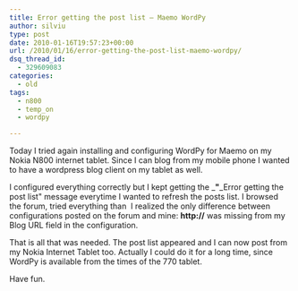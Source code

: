 ```yaml
---
title: Error getting the post list – Maemo WordPy
author: silviu
type: post
date: 2010-01-16T19:57:23+00:00
url: /2010/01/16/error-getting-the-post-list-maemo-wordpy/
dsq_thread_id:
  - 329609083
categories:
  - old
tags:
  - n800
  - temp_on
  - wordpy

---
```

Today I tried again installing and configuring WordPy for Maemo on my Nokia N800 internet tablet. Since I can blog from my mobile phone I wanted to have a wordpress blog client on my tablet as well.

I configured everything correctly but I kept getting the _**"**_Error getting the post list" message everytime I wanted to refresh the posts list. I browsed the forum, tried everything than  I realized the only difference between configurations posted on the forum and mine: **http://** was missing from my Blog URL field in the configuration.

That is all that was needed. The post list appeared and I can now post from my Nokia Internet Tablet too. Actually I could do it for a long time, since WordPy is available from the times of the 770 tablet.

Have fun.